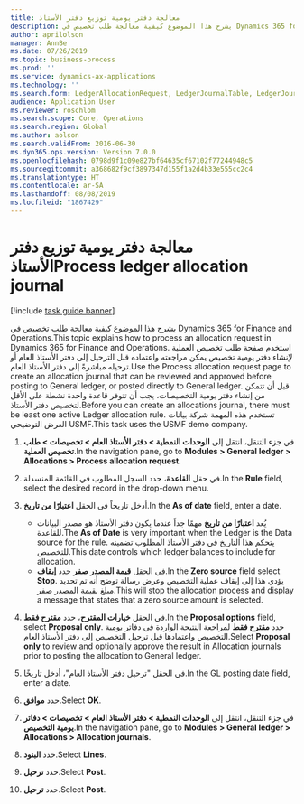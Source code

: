 ```yaml
---
title: ‏‫معالجة دفتر يومية توزيع دفتر الأستاذ‬
description: يشرح هذا الموضوع كيفية معالجة طلب تخصيص في Dynamics 365 for Finance and Operations.
author: aprilolson
manager: AnnBe
ms.date: 07/26/2019
ms.topic: business-process
ms.prod: ''
ms.service: dynamics-ax-applications
ms.technology: ''
ms.search.form: LedgerAllocationRequest, LedgerJournalTable, LedgerJournalTransAllocation
audience: Application User
ms.reviewer: roschlom
ms.search.scope: Core, Operations
ms.search.region: Global
ms.author: aolson
ms.search.validFrom: 2016-06-30
ms.dyn365.ops.version: Version 7.0.0
ms.openlocfilehash: 0798d9f1c09e827bf64635cf67102f77244948c5
ms.sourcegitcommit: a368682f9cf3897347d155f1a2d4b33e555cc2c4
ms.translationtype: HT
ms.contentlocale: ar-SA
ms.lasthandoff: 08/08/2019
ms.locfileid: "1867429"
---
```

# <a name="process-ledger-allocation-journal"></a><span data-ttu-id="81b75-103">‏‫معالجة دفتر يومية توزيع دفتر الأستاذ‬</span><span class="sxs-lookup"><span data-stu-id="81b75-103">Process ledger allocation journal</span></span>

[!include [task guide banner](../../includes/task-guide-banner.md)]

<span data-ttu-id="81b75-104">يشرح هذا الموضوع كيفية معالجة طلب تخصيص في Dynamics 365 for Finance and Operations.</span><span class="sxs-lookup"><span data-stu-id="81b75-104">This topic explains how to process an allocation request in Dynamics 365 for Finance and Operations.</span></span> <span data-ttu-id="81b75-105">استخدم صفحة طلب تخصيص العملية لإنشاء دفتر يومية تخصيص يمكن مراجعته واعتماده قبل الترحيل إلى دفتر الأستاذ العام أو ترحيله مباشرةً إلى دفتر الأستاذ العام.</span><span class="sxs-lookup"><span data-stu-id="81b75-105">Use the Process allocation request page to create an allocation journal that can be reviewed and approved before posting to General ledger, or posted directly to General ledger.</span></span> <span data-ttu-id="81b75-106">قبل أن تتمكن من إنشاء دفتر يومية التخصيصات، يجب أن تتوفر قاعدة واحدة نشطة على الأقل لتخصيص دفتر الأستاذ.</span><span class="sxs-lookup"><span data-stu-id="81b75-106">Before you can create an allocations journal, there must be least one active Ledger allocation rule.</span></span> <span data-ttu-id="81b75-107">تستخدم هذه المهمة شركة بيانات العرض التوضيحي USMF.</span><span class="sxs-lookup"><span data-stu-id="81b75-107">This task uses the USMF demo company.</span></span>

1. <span data-ttu-id="81b75-108">في جزء التنقل، انتقل إلى **الوحدات النمطية > دفتر الأستاذ العام > تخصيصات > طلب تخصيص العملية**.</span><span class="sxs-lookup"><span data-stu-id="81b75-108">In the navigation pane, go to **Modules > General ledger > Allocations > Process allocation request**.</span></span>
2. <span data-ttu-id="81b75-109">في حقل **القاعدة**، حدد السجل المطلوب في القائمة المنسدلة.</span><span class="sxs-lookup"><span data-stu-id="81b75-109">In the **Rule** field, select the desired record in the drop-down menu.</span></span>
3. <span data-ttu-id="81b75-110">أدخل تاريخاً في الحقل **اعتبارًا من تاريخ**.</span><span class="sxs-lookup"><span data-stu-id="81b75-110">In the **As of date** field, enter a date.</span></span>

    - <span data-ttu-id="81b75-111">يُعد **اعتبارًا من تاريخ** مهمًا جداً عندما يكون دفتر الأستاذ هو مصدر البيانات للقاعدة.</span><span class="sxs-lookup"><span data-stu-id="81b75-111">The **As of Date** is very important when the Ledger is the Data source for the rule.</span></span> <span data-ttu-id="81b75-112">يتحكم هذا التاريخ في دفتر الأستاذ المطلوب تضمينه للتخصيص.</span><span class="sxs-lookup"><span data-stu-id="81b75-112">This date controls which ledger balances to include for allocation.</span></span>  
    - <span data-ttu-id="81b75-113">في الحقل **قيمة المصدر صفر** حدد **إيقاف**.</span><span class="sxs-lookup"><span data-stu-id="81b75-113">In the **Zero source** field select **Stop**.</span></span> <span data-ttu-id="81b75-114">يؤدي هذا إلى إيقاف عملية التخصيص وعرض رسالة توضح أنه تم تحديد مبلغ بقيمة المصدر صفر.</span><span class="sxs-lookup"><span data-stu-id="81b75-114">This will stop the allocation process and display a message that states that a zero source amount is selected.</span></span>  

4. <span data-ttu-id="81b75-115">في الحقل **خيارات المقترح**، حدد **مقترح فقط**.</span><span class="sxs-lookup"><span data-stu-id="81b75-115">In the **Proposal options** field, select **Proposal only**.</span></span> <span data-ttu-id="81b75-116">حدد **مقترح فقط** لمراجعة النتيجة الواردة في دفاتر يومية التخصيص واعتمادها قبل ترحيل التخصيص إلى دفتر الأستاذ العام.</span><span class="sxs-lookup"><span data-stu-id="81b75-116">Select **Proposal only** to review and optionally approve the result in Allocation journals prior to posting the allocation to General ledger.</span></span>  
5. <span data-ttu-id="81b75-117">في الحقل "ترحيل دفتر الأستاذ العام"، أدخل تاريخًا.</span><span class="sxs-lookup"><span data-stu-id="81b75-117">In the GL posting date field, enter a date.</span></span>
6. <span data-ttu-id="81b75-118">حدد **موافق**.</span><span class="sxs-lookup"><span data-stu-id="81b75-118">Select **OK**.</span></span>
7. <span data-ttu-id="81b75-119">في جزء التنقل، انتقل إلى **الوحدات النمطية > دفتر الأستاذ العام > تخصيصات > دفاتر يومية التخصيص**.</span><span class="sxs-lookup"><span data-stu-id="81b75-119">In the navigation pane, go to **Modules > General ledger > Allocations > Allocation journals**.</span></span>
8. <span data-ttu-id="81b75-120">حدد **البنود**.</span><span class="sxs-lookup"><span data-stu-id="81b75-120">Select **Lines**.</span></span>
9. <span data-ttu-id="81b75-121">حدد **ترحيل**.</span><span class="sxs-lookup"><span data-stu-id="81b75-121">Select **Post**.</span></span>
10. <span data-ttu-id="81b75-122">حدد **ترحيل**.</span><span class="sxs-lookup"><span data-stu-id="81b75-122">Select **Post**.</span></span>

